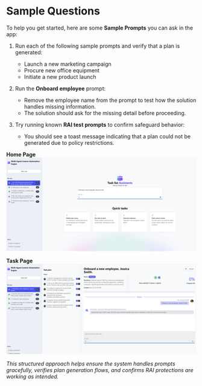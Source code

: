 # Sample Questions

To help you get started, here are some **Sample Prompts** you can ask in the app:

1. Run each of the following sample prompts and verify that a plan is generated:
   - Launch a new marketing campaign
   - Procure new office equipment
   - Initiate a new product launch
     
2. Run the **Onboard employee** prompt:
   - Remove the employee name from the prompt to test how the solution handles missing information.
   - The solution should ask for the missing detail before proceeding.

3. Try running known **RAI test prompts** to confirm safeguard behavior:
   - You should see a toast message indicating that a plan could not be generated due to policy restrictions.


**Home Page**
![HomePage](architecture/diagrams/MACAE-GP1.png)

**Task Page**
![GeneratedPlan](architecture/diagrams/MACAE-GP2.png)  


_This structured approach helps ensure the system handles prompts gracefully, verifies plan generation flows, and confirms RAI protections are working as intended._
